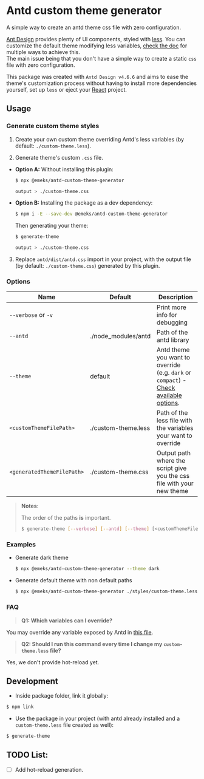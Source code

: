 # Antd custom theme generator

A simple way to create an antd theme css file with zero configuration.

[Ant Design](https://ant.design/) provides plenty of UI components, styled with [less](http://lesscss.org/).
You can customize the default theme modifying less variables, [check the doc](https://ant.design/docs/react/customize-theme) for multiple ways to achieve this.\
The main issue being that you don't have a simple way to create a static `css` file with zero configuration.

This package was created with `Antd Design v4.6.6` and aims to ease the theme's customization process without having to install more dependencies yourself, set up `less` or eject your [React](reactjs.org) project.

## Usage

### Generate custom theme styles

1. Create your own custom theme overriding Antd's less variables (by default: `./custom-theme.less`).

2. Generate theme's custom `.css` file.

  - **Option A:** Without installing this plugin:
    ```sh
    $ npx @emeks/antd-custom-theme-generator

    output > ./custom-theme.css
    ```

  - **Option B:** Installing the package as a dev dependency:

    ```sh
    $ npm i -E --save-dev @emeks/antd-custom-theme-generator
    ```

    Then generating your theme:
    ```sh
    $ generate-theme

    output > ./custom-theme.css
    ```

3. Replace `antd/dist/antd.css` import in your project, with the output file (by default: `./custom-theme.css`) generated by this plugin.

### Options

| Name | Default | Description |
| --- | --- | --- |
| `--verbose` or `-v` | | Print more info for debugging |
| `--antd` | ./node_modules/antd | Path of the antd library |
| `--theme` | default | Antd theme you want to override (e.g. `dark` or `compact`) - [Check available options](https://github.com/ant-design/ant-design/tree/master/components/style/themes). |
| `<customThemeFilePath>` | ./custom-theme.less | Path of the less file with the variables your want to override |
| `<generatedThemeFilePath>` | ./custom-theme.css | Output path where the script give you the css file with your new theme |

> **Notes**:
>
> The order of the paths **is** important.
>  ```sh
>  $ generate-theme [--verbose] [--antd] [--theme] [<customThemeFilePath>] [<generatedThemeFilePath>]
>  ```
>

### Examples

- Generate dark theme

  ```sh
  $ npx @emeks/antd-custom-theme-generator --theme dark
  ```

- Generate default theme with non default paths
  ```sh
  $ npx @emeks/antd-custom-theme-generator ./styles/custom-theme.less ./styles/custom-theme.css
  ```

### FAQ

> **Q1: Which variables can I override?**

You may override any variable exposed by Antd in [this file](https://github.com/ant-design/ant-design/blob/master/components/style/themes/default.less).

> **Q2: Should I run this command every time I change my `custom-theme.less` file?**

Yes, we don't provide hot-reload yet.

## Development

- Inside package folder, link it globally:

```sh
$ npm link
```

- Use the package in your project (with antd already installed and a `custom-theme.less` file created as well):

```sh
$ generate-theme
```

## TODO List:

- [ ] Add hot-reload generation.
